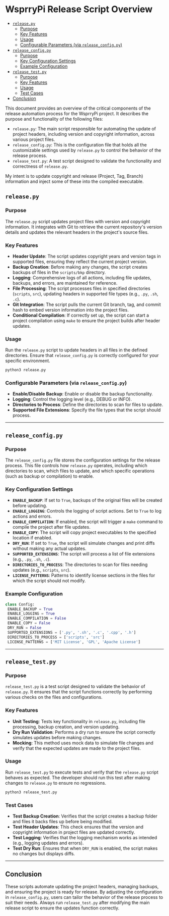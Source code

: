 <!-- omit in toc -->
# WsprryPi Release Script Overview

- [`release.py`](#releasepy)
  - [Purpose](#purpose)
  - [Key Features](#key-features)
  - [Usage](#usage)
  - [Configurable Parameters (via `release_config.py`)](#configurable-parameters-via-release_configpy)
- [`release_config.py`](#release_configpy)
  - [Purpose](#purpose-1)
  - [Key Configuration Settings](#key-configuration-settings)
  - [Example Configuration](#example-configuration)
- [`release_test.py`](#release_testpy)
  - [Purpose](#purpose-2)
  - [Key Features](#key-features-1)
  - [Usage](#usage-1)
  - [Test Cases](#test-cases)
- [Conclusion](#conclusion)

This document provides an overview of the critical components of the release automation process for the WsprryPi project. It describes the purpose and functionality of the following files:

- `release.py`: The main script responsible for automating the update of project headers, including version and copyright information, across various project files.
- `release_config.py`: This is the configuration file that holds all the customizable settings used by `release.py` to control the behavior of the release process.
- `release_test.py`: A test script designed to validate the functionality and correctness of `release.py`.

My intent is to update copyright and release (Project, Tag, Branch) information and inject some of these into the compiled executable.

## `release.py`

### Purpose
The `release.py` script updates project files with version and copyright information. It integrates with Git to retrieve the current repository's version details and updates the relevant headers in the project's source files.

### Key Features

- **Header Update**: The script updates copyright years and version tags in supported files, ensuring they reflect the current project version.
- **Backup Creation**: Before making any changes, the script creates backups of files in the `scripts/bkp` directory.
- **Logging**: Comprehensive logs of all actions, including file updates, backups, and errors, are maintained for reference.
- **File Processing**: The script processes files in specified directories (`scripts`, `src`), updating headers in supported file types (e.g., `.py`, `.sh`, `.c`).
- **Git Integration**: The script pulls the current Git branch, tag, and commit hash to embed version information into the project files.
- **Conditional Compilation**: If correctly set up, the script can start a project compilation using `make` to ensure the project builds after header updates.

### Usage

Run the `release.py` script to update headers in all files in the defined directories. Ensure that `release_config.py` is correctly configured for your specific environment.

```bash
python3 release.py
```

### Configurable Parameters (via `release_config.py`)

- **Enable/Disable Backup**: Enable or disable the backup functionality.
- **Logging**: Control the logging level (e.g., DEBUG or INFO).
- **Directories to Process**: Define the directories to scan for files to update.
- **Supported File Extensions**: Specify the file types that the script should process.

---

## `release_config.py`

### Purpose

The `release_config.py` file stores the configuration settings for the release process. This file controls how `release.py` operates, including which directories to scan, which files to update, and which specific operations (such as backup or compilation) to enable.

### Key Configuration Settings

- **`ENABLE_BACKUP`**: If set to `True`, backups of the original files will be created before updating.
- **`ENABLE_LOGGING`**: Controls the logging of script actions. Set to `True` to log actions and errors.
- **`ENABLE_COMPILATION`**: If enabled, the script will trigger a `make` command to compile the project after file updates.
- **`ENABLE_COPY`**: The script will copy project executables to the specified location if enabled.
- **`DRY_RUN`**: If set to `True`, the script will simulate changes and print diffs without making any actual updates.
- **`SUPPORTED_EXTENSIONS`**: The script will process a list of file extensions (e.g., `.py`, `.sh`, `.c`).
- **`DIRECTORIES_TO_PROCESS`**: The directories to scan for files needing updates (e.g., `scripts`, `src`).
- **`LICENSE_PATTERNS`**: Patterns to identify license sections in the files for which the script should not modify.

### Example Configuration

```python
class Config:
 ENABLE_BACKUP = True
 ENABLE_LOGGING = True
 ENABLE_COMPILATION = False
 ENABLE_COPY = False
 DRY_RUN = False
 SUPPORTED_EXTENSIONS = ['.py', '.sh', '.c', '.cpp', '.h']
 DIRECTORIES_TO_PROCESS = ['scripts', 'src']
 LICENSE_PATTERNS = ['MIT License', 'GPL', 'Apache License']
```

---

## `release_test.py`

### Purpose

`release_test.py` is a test script designed to validate the behavior of `release.py`. It ensures that the script functions correctly by performing various checks on the files and configurations.

### Key Features

- **Unit Testing**: Tests key functionality in `release.py`, including file processing, backup creation, and version updating.
- **Dry Run Validation**: Performs a dry run to ensure the script correctly simulates updates before making changes.
- **Mocking**: This method uses mock data to simulate file changes and verify that the expected updates are made to the project files.

### Usage

Run `release_test.py` to execute tests and verify that the `release.py` script behaves as expected. The developer should run this test after making changes to `release.py` to ensure no regressions.

```bash
python3 release_test.py
```

### Test Cases

- **Test Backup Creation**: Verifies that the script creates a backup folder and files it backs files up before being modified.
- **Test Header Updates**: This check ensures that the version and copyright information in project files are updated correctly.
- **Test Logging**: Verifies that the logging mechanism works as intended (e.g., logging updates and errors).
- **Test Dry Run**: Ensures that when `DRY_RUN` is enabled, the script makes no changes but displays diffs.

---

## Conclusion

These scripts automate updating the project headers, managing backups, and ensuring the project is ready for release. By adjusting the configuration in `release_config.py`, users can tailor the behavior of the release process to suit their needs. Always run `release_test.py` after modifying the main release script to ensure the updates function correctly.
